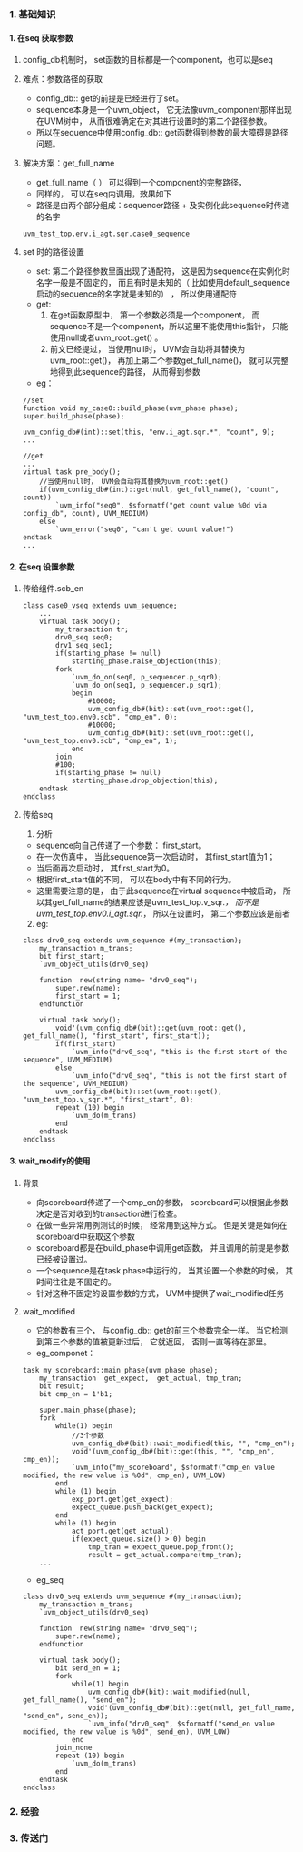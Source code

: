 ### 1. 基础知识
#### 1. 在seq 获取参数
1. config_db机制时， set函数的目标都是一个component，也可以是seq
2. 难点：参数路径的获取
   - config_db:: get的前提是已经进行了set。 
   - sequence本身是一个uvm_object， 它无法像uvm_component那样出现在UVM树中， 从而很难确定在对其进行设置时的第二个路径参数。 
   - 所以在sequence中使用config_db:: get函数得到参数的最大障碍是路径问题。
3. 解决方案：get_full_name
   - get_full_name（ ） 可以得到一个component的完整路径， 
   - 同样的， 可以在seq内调用，效果如下
   - 路径是由两个部分组成：sequencer路径 + 及实例化此sequence时传递的名字
    ~~~
    uvm_test_top.env.i_agt.sqr.case0_sequence
    ~~~
4. set 时的路径设置
    - set: 第二个路径参数里面出现了通配符， 这是因为sequence在实例化时名字一般是不固定的， 而且有时是未知的（ 比如使用default_sequence启动的sequence的名字就是未知的） ， 所以使用通配符
    - get:
        1. 在get函数原型中， 第一个参数必须是一个component， 而sequence不是一个component，所以这里不能使用this指针， 只能使用null或者uvm_root::get() 。 
        2. 前文已经提过， 当使用null时， UVM会自动将其替换为uvm_root::get()， 再加上第二个参数get_full_name()， 就可以完整地得到此sequence的路径， 从而得到参数
    - eg：
    ~~~
    //set
    function void my_case0::build_phase(uvm_phase phase);
    super.build_phase(phase);

    uvm_config_db#(int)::set(this, "env.i_agt.sqr.*", "count", 9);
    ...
    ~~~


    ~~~
    //get
    ...
    virtual task pre_body();
        //当使用null时， UVM会自动将其替换为uvm_root::get()
        if(uvm_config_db#(int)::get(null, get_full_name(), "count", count))
            `uvm_info("seq0", $sformatf("get count value %0d via config_db", count), UVM_MEDIUM)
        else
            `uvm_error("seq0", "can't get count value!") 
    endtask
    ...
    ~~~

#### 2. 在seq 设置参数
1. 传给组件.scb_en
    ~~~
    class case0_vseq extends uvm_sequence;
        ...
        virtual task body();
            my_transaction tr;
            drv0_seq seq0;
            drv1_seq seq1;
            if(starting_phase != null) 
                starting_phase.raise_objection(this);
            fork
                `uvm_do_on(seq0, p_sequencer.p_sqr0);
                `uvm_do_on(seq1, p_sequencer.p_sqr1);
                begin
                    #10000;
                    uvm_config_db#(bit)::set(uvm_root::get(), "uvm_test_top.env0.scb", "cmp_en", 0);
                    #10000;
                    uvm_config_db#(bit)::set(uvm_root::get(), "uvm_test_top.env0.scb", "cmp_en", 1);
                end
            join 
            #100;
            if(starting_phase != null) 
                starting_phase.drop_objection(this);
        endtask
    endclass
    ~~~

2. 传给seq 
   1. 分析
    - sequence向自己传递了一个参数： first_start。 
    - 在一次仿真中， 当此sequence第一次启动时， 其first_start值为1； 
    - 当后面再次启动时， 其first_start为0。 
    - 根据first_start值的不同， 可以在body中有不同的行为。
    - 这里需要注意的是， 由于此sequence在virtual sequence中被启动， 所以其get_full_name的结果应该是uvm_test_top.v_sqr.*， 而不是uvm_test_top.env0.i_agt.sqr.*， 所以在设置时， 第二个参数应该是前者
  
   2. eg:
    ~~~
    class drv0_seq extends uvm_sequence #(my_transaction);
        my_transaction m_trans;
        bit first_start;
        `uvm_object_utils(drv0_seq)

        function  new(string name= "drv0_seq");
            super.new(name);
            first_start = 1;
        endfunction 
        
        virtual task body();
            void'(uvm_config_db#(bit)::get(uvm_root::get(), get_full_name(), "first_start", first_start));
            if(first_start)
                `uvm_info("drv0_seq", "this is the first start of the sequence", UVM_MEDIUM)
            else
                `uvm_info("drv0_seq", "this is not the first start of the sequence", UVM_MEDIUM)
            uvm_config_db#(bit)::set(uvm_root::get(), "uvm_test_top.v_sqr.*", "first_start", 0);
            repeat (10) begin
                `uvm_do(m_trans)
            end
        endtask
    endclass
    ~~~

#### 3. wait_modify的使用
1. 背景
   -  向scoreboard传递了一个cmp_en的参数， scoreboard可以根据此参数决定是否对收到的transaction进行检查。 
   -  在做一些异常用例测试的时候， 经常用到这种方式。 但是关键是如何在scoreboard中获取这个参数
   -  scoreboard都是在build_phase中调用get函数， 并且调用的前提是参数已经被设置过。 
   -  一个sequence是在task phase中运行的， 当其设置一个参数的时候， 其时间往往是不固定的。
   -  针对这种不固定的设置参数的方式， UVM中提供了wait_modified任务
2. wait_modified
   - 它的参数有三个， 与config_db:: get的前三个参数完全一样。 当它检测到第三个参数的值被更新过后， 它就返回， 否则一直等待在那里。
   - eg_componet：
    ~~~
    task my_scoreboard::main_phase(uvm_phase phase);
        my_transaction  get_expect,  get_actual, tmp_tran;
        bit result;
        bit cmp_en = 1'b1;
        
        super.main_phase(phase);
        fork
            while(1) begin
                //3个参数
                uvm_config_db#(bit)::wait_modified(this, "", "cmp_en");
                void'(uvm_config_db#(bit)::get(this, "", "cmp_en", cmp_en)); 
                `uvm_info("my_scoreboard", $sformatf("cmp_en value modified, the new value is %0d", cmp_en), UVM_LOW)
            end
            while (1) begin
                exp_port.get(get_expect);
                expect_queue.push_back(get_expect);
            end
            while (1) begin
                act_port.get(get_actual);
                if(expect_queue.size() > 0) begin
                    tmp_tran = expect_queue.pop_front();
                    result = get_actual.compare(tmp_tran);
        ...
    ~~~
   - eg_seq

    ~~~
    class drv0_seq extends uvm_sequence #(my_transaction);
        my_transaction m_trans;
        `uvm_object_utils(drv0_seq)

        function  new(string name= "drv0_seq");
            super.new(name);
        endfunction 
        
        virtual task body();
            bit send_en = 1;
            fork
                while(1) begin
                    uvm_config_db#(bit)::wait_modified(null, get_full_name(), "send_en");
                    void'(uvm_config_db#(bit)::get(null, get_full_name, "send_en", send_en)); 
                    `uvm_info("drv0_seq", $sformatf("send_en value modified, the new value is %0d", send_en), UVM_LOW)
                end
            join_none
            repeat (10) begin
                `uvm_do(m_trans)
            end
        endtask
    endclass
    ~~~
### 2. 经验
### 3. 传送门